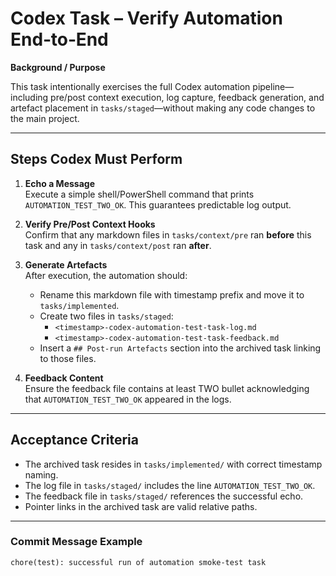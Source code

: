 # Codex Task – Verify Automation End‑to‑End

**Background / Purpose**

This task intentionally exercises the full Codex automation pipeline—including pre/post context execution, log capture, feedback generation, and artefact placement in `tasks/staged`—without making any code changes to the main project.

---

## Steps Codex Must Perform

1. **Echo a Message**  
   Execute a simple shell/PowerShell command that prints `AUTOMATION_TEST_TWO_OK`. This guarantees predictable log output.

2. **Verify Pre/Post Context Hooks**  
   Confirm that any markdown files in `tasks/context/pre` ran **before** this task and any in `tasks/context/post` ran **after**.

3. **Generate Artefacts**  
   After execution, the automation should:

   - Rename this markdown file with timestamp prefix and move it to `tasks/implemented`.
   - Create two files in `tasks/staged`:
     - `<timestamp>-codex-automation-test-task-log.md`
     - `<timestamp>-codex-automation-test-task-feedback.md`
   - Insert a `## Post‑run Artefacts` section into the archived task linking to those files.

4. **Feedback Content**  
   Ensure the feedback file contains at least TWO bullet acknowledging that `AUTOMATION_TEST_TWO_OK` appeared in the logs.

---

## Acceptance Criteria

- The archived task resides in `tasks/implemented/` with correct timestamp naming.
- The log file in `tasks/staged/` includes the line `AUTOMATION_TEST_TWO_OK`.
- The feedback file in `tasks/staged/` references the successful echo.
- Pointer links in the archived task are valid relative paths.

---

### Commit Message Example

```text
chore(test): successful run of automation smoke‑test task
```

